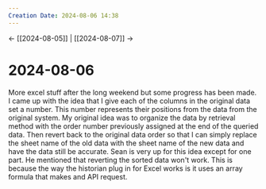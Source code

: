 ```yaml
---
Creation Date: 2024-08-06 14:38
---
```


<- [[2024-08-05]] | [[2024-08-07]]  ->

# 2024-08-06
More excel stuff after the long weekend but some progress has been made. I came up with the idea that I give each of the columns in the original data set a number. This number represents their positions from the data from the original system. My original idea was to organize the data by retrieval method with the order number previously assigned at the end of the queried data. Then revert back to the original data order so that I can simply replace the sheet name of the old data with the sheet name of the new data and have the data still be accurate. Sean is very up for this idea except for one part. He mentioned that reverting the sorted data won't work. This is because the way the historian plug in for Excel works is it uses an array formula that makes and API request. 